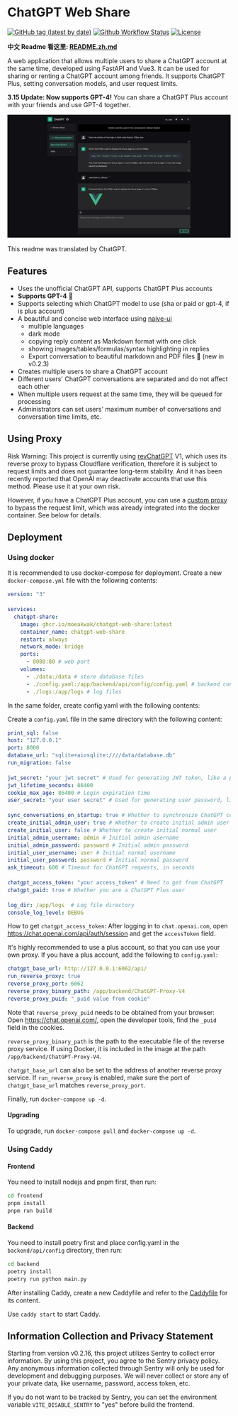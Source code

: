 # ChatGPT Web Share

[![GitHub tag (latest by date)](https://img.shields.io/github/v/tag/moeakwak/chatgpt-web-share?label=container&logo=docker)](https://github.com/moeakwak/chatgpt-web-share/pkgs/container/chatgpt-web-share)
[![Github Workflow Status](https://img.shields.io/github/actions/workflow/status/moeakwak/chatgpt-web-share/docker-image.yml?label=build)](https://github.com/moeakwak/chatgpt-web-share/actions)
[![License](https://img.shields.io/github/license/moeakwak/chatgpt-web-share)](https://github.com/moeakwak/chatgpt-web-share/blob/main/LICENSE)

**中文 Readme 看这里: [README.zh.md](README.zh.md)**

A web application that allows multiple users to share a ChatGPT account at the same time, developed using FastAPI and Vue3. It can be used for sharing or renting a ChatGPT account among friends. It supports ChatGPT Plus, setting conversation models, and user request limits.

**3.15 Update: Now supports GPT-4!** You can share a ChatGPT Plus account with your friends and use GPT-4 together.

![screenshot](screenshot.en.jpeg)

This readme was translated by ChatGPT.

## Features

- Uses the unofficial ChatGPT API, supports ChatGPT Plus accounts
- **Supports GPT-4** 🥳
- Supports selecting which ChatGPT model to use (sha or paid or gpt-4, if is plus account)
- A beautiful and concise web interface using [naive-ui](https://www.naiveui.com/)
  - multiple languages
  - dark mode
  - copying reply content as Markdown format with one click
  - showing images/tables/formulas/syntax highlighting in replies
  - Export conversation to beautiful markdown and PDF files 🤩 (new in v0.2.3)
- Creates multiple users to share a ChatGPT account
- Different users' ChatGPT conversations are separated and do not affect each other
- When multiple users request at the same time, they will be queued for processing
- Administrators can set users' maximum number of conversations and conversation time limits, etc.

## Using Proxy

Risk Warning: This project is currently using [revChatGPT](https://github.com/acheong08/ChatGPT) V1, which uses its reverse proxy to bypass Cloudflare verification, therefore it is subject to request limits and does not guarantee long-term stability. And it has been recently reported that OpenAI may deactivate accounts that use this method. Please use it at your own risk.

However, if you have a ChatGPT Plus account, you can use a [custom proxy](https://github.com/acheong08/ChatGPT-Proxy-V4) to bypass the request limit, which was already integrated into the docker container. See below for details.

## Deployment

### Using docker

It is recommended to use docker-compose for deployment. Create a new `docker-compose.yml` file with the following contents:

```yaml
version: "3"

services:
  chatgpt-share:
    image: ghcr.io/moeakwak/chatgpt-web-share:latest
    container_name: chatgpt-web-share
    restart: always
    network_mode: bridge
    ports:
      - 8080:80 # web port
    volumes:
      - ./data:/data # store database files
      - ./config.yaml:/app/backend/api/config/config.yaml # backend config file
      - ./logs:/app/logs # log files
```

In the same folder, create config.yaml with the following contents:

Create a `config.yaml` file in the same directory with the following content:

```yaml
print_sql: false
host: "127.0.0.1"
port: 8000
database_url: "sqlite+aiosqlite:////data/database.db"
run_migration: false

jwt_secret: "your jwt secret" # Used for generating JWT token, like a password
jwt_lifetime_seconds: 86400
cookie_max_age: 86400 # Login expiration time
user_secret: "your user secret" # Used for generating user password, like a password

sync_conversations_on_startup: true # Whether to synchronize ChatGPT conversations on startup, recommended to enable
create_initial_admin_user: true # Whether to create initial admin user
create_initial_user: false # Whether to create initial normal user
initial_admin_username: admin # Initial admin username
initial_admin_password: password # Initial admin password
initial_user_username: user # Initial normal username
initial_user_password: password # Initial normal password
ask_timeout: 600 # Timeout for ChatGPT requests, in seconds

chatgpt_access_token: "your access_token" # Need to get from ChatGPT
chatgpt_paid: true # Whether you are a ChatGPT Plus user

log_dir: /app/logs  # Log file directory
console_log_level: DEBUG
```

How to get `chatgpt_access_token`: After logging in to `chat.openai.com`, open https://chat.openai.com/api/auth/session and get the `accessToken` field.

It's highly recommended to use a plus account, so that you can use your own proxy. If you have a plus account, add the following to `config.yaml`:

```yaml
chatgpt_base_url: http://127.0.0.1:6062/api/
run_reverse_proxy: true
reverse_proxy_port: 6062
reverse_proxy_binary_path: /app/backend/ChatGPT-Proxy-V4
reverse_proxy_puid: "_puid value from cookie"
```

Note that `reverse_proxy_puid` needs to be obtained from your browser: Open https://chat.openai.com/, open the developer tools, find the `_puid` field in the cookies.

`reverse_proxy_binary_path` is the path to the executable file of the reverse proxy service. If using Docker, it is included in the image at the path `/app/backend/ChatGPT-Proxy-V4`.

`chatgpt_base_url` can also be set to the address of another reverse proxy service. If `run_reverse_proxy` is enabled, make sure the port of `chatgpt_base_url` matches `reverse_proxy_port`.

Finally, run `docker-compose up -d`.

#### Upgrading

To upgrade, run `docker-compose pull` and `docker-compose up -d`.

### Using Caddy

#### Frontend

You need to install nodejs and pnpm first, then run:

```bash
cd frontend
pnpm install
pnpm run build
```

#### Backend

You need to install poetry first and place config.yaml in the `backend/api/config` directory, then run:

```bash
cd backend
poetry install
poetry run python main.py
```

After installing Caddy, create a new Caddyfile and refer to the [Caddyfile](Caddyfile) for its content.

Use `caddy start` to start Caddy.

## Information Collection and Privacy Statement

Starting from version v0.2.16, this project utilizes Sentry to collect error information. By using this project, you agree to the Sentry privacy policy. Any anonymous information collected through Sentry will only be used for development and debugging purposes. We will never collect or store any of your private data, like username, password, access token, etc.

If you do not want to be tracked by Sentry, you can set the environment variable `VITE_DISABLE_SENTRY` to "yes" before build the frontend.
